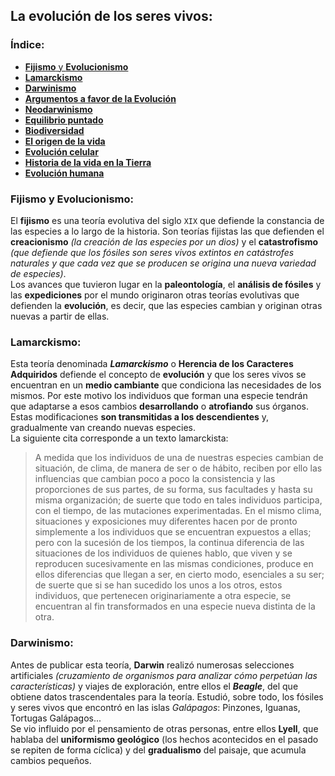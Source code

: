 ## La evolución de los seres vivos:  
### Índice:  
  * [**Fijismo** y **Evolucionismo**](#fijismo-y-evolucionismo)  
  * [**Lamarckismo**](#)  
  * [**Darwinismo**](#)  
  * [**Argumentos a favor de la Evolución**](#)  
  * [**Neodarwinismo**](#)  
  * [**Equilibrio puntado**](#)  
  * [**Biodiversidad**](#)  
  * [**El origen de la vida**](#)  
  * [**Evolución celular**](#)  
  * [**Historia de la vida en la Tierra**](#)  
  * [**Evolución humana**](#)  

### Fijismo y Evolucionismo:  
El **fijismo** es una teoría evolutiva del siglo `XIX` que defiende la constancia de las especies a lo largo de la historia. Son teorías fijistas las que defienden el **creacionismo** *(la creación de las especies por un dios)* y el **catastrofismo** *(que defiende que los fósiles son seres vivos extintos en catástrofes naturales y que cada vez que se producen se origina una nueva variedad de especies)*.  
Los avances que tuvieron lugar en la **paleontología**, el **análisis de fósiles** y las **expediciones** por el mundo originaron otras teorías evolutivas que defienden la **evolución**, es decir, que las especies cambian y originan otras nuevas a partir de ellas.  

### Lamarckismo:  
Esta teoría denominada ***Lamarckismo*** o **Herencia de los Caracteres Adquiridos** defiende el concepto de **evolución** y que los seres vivos se encuentran en un **medio cambiante** que condiciona las necesidades de los mismos. Por este motivo los individuos que forman una especie tendrán que adaptarse a esos cambios **desarrollando** o **atrofiando** sus órganos. Estas modificaciones **son transmitidas a los descendientes** y, gradualmente van creando nuevas especies.  
La siguiente cita corresponde a un texto lamarckista:  
> A medida que los individuos de una de nuestras especies cambian de situación, de clima, de manera de ser o de hábito, reciben por ello las influencias que cambian poco a poco la consistencia y las proporciones de sus partes, de su forma, sus facultades y hasta su misma organización; de suerte que todo en tales individuos participa, con el tiempo, de las mutaciones experimentadas. En el mismo clima, situaciones y exposiciones muy diferentes hacen por de pronto simplemente a los individuos que se encuentran expuestos a ellas; pero con la sucesión de los tiempos, la continua diferencia de las situaciones de los individuos de quienes hablo, que viven y se reproducen sucesivamente en las mismas condiciones, produce en ellos diferencias que llegan a ser, en cierto modo, esenciales a su ser; de suerte que si se han sucedido los unos a los otros, estos individuos, que pertenecen originariamente a otra especie, se encuentran al fin transformados en una especie nueva distinta de la otra.

### Darwinismo:  
Antes de publicar esta teoría, **Darwin** realizó numerosas selecciones artificiales *(cruzamiento de organismos para analizar cómo perpetúan las características)* y viajes de exploración, entre ellos el ***Beagle***, del que obtiene datos trascendentales para la teoría. Estudió, sobre todo, los fósiles y seres vivos que encontró en las islas *Galápagos*: Pinzones, Iguanas, Tortugas Galápagos...  
Se vio influido por el pensamiento de otras personas, entre ellos **Lyell**, que hablaba del **uniformismo geológico** (los hechos acontecidos en el pasado se repiten de forma cíclica) y del **gradualismo** del paisaje, que acumula cambios pequeños.
